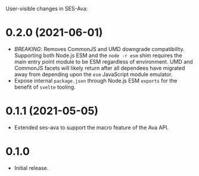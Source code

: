 User-visible changes in SES-Ava:

# 0.2.0 (2021-06-01)

* *BREAKING*: Removes CommonJS and UMD downgrade compatibility.
  Supporting both Node.js ESM and the `node -r esm` shim requires the main
  entry point module to be ESM regardless of environment.
  UMD and CommonJS facets will likely return after all dependees have migrated
  away from depending upon the `esm` JavaScript module emulator.
* Expose internal `package.json` through Node.js ESM `exports` for the benefit
  of `svelte` tooling.

# 0.1.1 (2021-05-05)

- Extended ses-ava to support the macro feature of the Ava API.

# 0.1.0

- Initial release.
